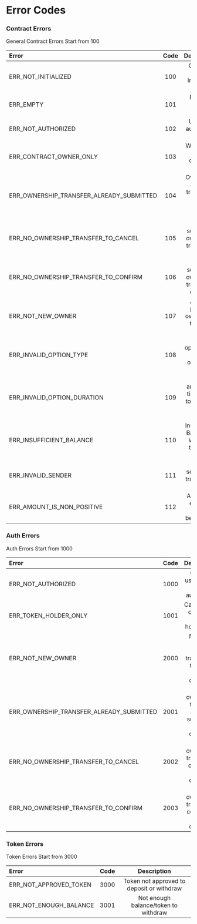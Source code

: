 # Error Codes 

### Contract Errors
General Contract Errors Start from 100

| Error                                     | Code        | Description                                                    |
| :---                                      |    :----:   |    :----------------------------------------------------:      |
| ERR_NOT_INITIALIZED                       | 100         | Contract not initialized yet                                   |
| ERR_EMPTY                                 | 101         | Balance zero in wallet                                         |
| ERR_NOT_AUTHORIZED                        | 102         | User not authorized to mint                                    |
| ERR_CONTRACT_OWNER_ONLY                   | 103         | Work done only by contract owner                               |
| ERR_OWNERSHIP_TRANSFER_ALREADY_SUBMITTED  | 104         | Ownership already transfered to the current user               |
| ERR_NO_OWNERSHIP_TRANSFER_TO_CANCEL       | 105         | No submitted ownership transfer to cancel                      |
| ERR_NO_OWNERSHIP_TRANSFER_TO_CONFIRM      | 106         | No submitted ownership transfer to confirm                     |
| ERR_NOT_NEW_OWNER                         | 107         | Already present owner/ Not the new owner                       |
| ERR_INVALID_OPTION_TYPE                   | 108         | Invalid option from buying option for tokens                   |
| ERR_INVALID_OPTION_DURATION               | 109         | Invlaid amount of time to by token from buying option          |
| ERR_INSUFFICIENT_BALANCE                  | 110         | Insufficient Balance in Wallet to transfer, burn               |
| ERR_INVALID_SENDER                        | 111         | Invalid sender for transfering tokens                          |
| ERR_AMOUNT_IS_NON_POSITIVE                | 112         | Amount is equal to zero to below zero                          |

### Auth Errors
Auth Errors Start from 1000

| Error                                     | Code        | Description                                                    |
| :---                                      |    :----:   |    :----------------------------------------------------:      |
| ERR_NOT_AUTHORIZED                        | 1000        | Current user/owner is not authorised                           |
| ERR_TOKEN_HOLDER_ONLY                     | 1001        | Can only be called by token holder only                        |
| ERR_NOT_NEW_OWNER                         | 2000        | Not new owner while transfering token in vault contract        |
| ERR_OWNERSHIP_TRANSFER_ALREADY_SUBMITTED  | 2001        | Token ownership transfer already submitted vault contract      |
| ERR_NO_OWNERSHIP_TRANSFER_TO_CANCEL       | 2002        | No ownership transfer to cancel in vault contract              |
| ERR_NO_OWNERSHIP_TRANSFER_TO_CONFIRM      | 2003        | No ownership transfer to confirm in vault contract             |

### Token Errors
Token Errors Start from 3000

| Error                                     | Code        | Description                                                    |
| :---                                      |    :----:   |    :----------------------------------------------------:      |
| ERR_NOT_APPROVED_TOKEN                    | 3000        | Token not approved to deposit or withdraw                      |
| ERR_NOT_ENOUGH_BALANCE                    | 3001        | Not enough balance/token to withdraw                           |
